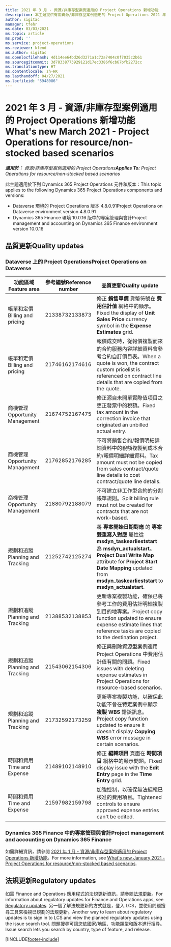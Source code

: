 ```yaml
---
title: 2021 年 3 月 - 資源/非庫存型案例適用的 Project Operations 新增功能
description: 本主題提供有關資源/非庫存型案例適用的 Project Operations 2021 年 3 月版本所提供的品質更新資訊。
author: sigitac
manager: tfehr
ms.date: 03/03/2021
ms.topic: article
ms.prod: ''
ms.service: project-operations
ms.reviewer: kfend
ms.author: sigitac
ms.openlocfilehash: 4d114ee64bd26d3271a1c72a7404c0f7035c2b61
ms.sourcegitcommit: 3d78338773929121d17ec3386f6cb67bfb2272cc
ms.translationtype: HT
ms.contentlocale: zh-HK
ms.lasthandoff: 04/27/2021
ms.locfileid: "5948086"
---
```

# <a name="whats-new-march-2021---project-operations-for-resourcenon-stocked-based-scenarios"></a><span data-ttu-id="3f62e-103">2021 年 3 月 - 資源/非庫存型案例適用的 Project Operations 新增功能</span><span class="sxs-lookup"><span data-stu-id="3f62e-103">What's new March 2021 - Project Operations for resource/non-stocked based scenarios</span></span>

<span data-ttu-id="3f62e-104">_**適用於：** 資源/非庫存型案例適用的 Project Operations_</span><span class="sxs-lookup"><span data-stu-id="3f62e-104">_**Applies To:** Project Operations for resource/non-stocked based scenarios_</span></span>

<span data-ttu-id="3f62e-105">此主題適用於下列 Dynamics 365 Project Operations 元件和版本：</span><span class="sxs-lookup"><span data-stu-id="3f62e-105">This topic applies to the following Dynamics 365 Project Operations components and versions:</span></span>

- <span data-ttu-id="3f62e-106">Dataverse 環境的 Project Operations 版本 4.8.0.91</span><span class="sxs-lookup"><span data-stu-id="3f62e-106">Project Operations on Dataverse environment version 4.8.0.91</span></span> 
- <span data-ttu-id="3f62e-107">Dynamics 365 Finance 環境 10.0.16 版中的專案管理與會計</span><span class="sxs-lookup"><span data-stu-id="3f62e-107">Project management and accounting on Dynamics 365 Finance environment version 10.0.16</span></span> 

## <a name="quality-updates"></a><span data-ttu-id="3f62e-108">品質更新</span><span class="sxs-lookup"><span data-stu-id="3f62e-108">Quality updates</span></span>

### <a name="project-operations-on-dataverse"></a><span data-ttu-id="3f62e-109">Dataverse 上的 Project Operations</span><span class="sxs-lookup"><span data-stu-id="3f62e-109">Project Operations on Dataverse</span></span>


| <span data-ttu-id="3f62e-110">**功能區域**</span><span class="sxs-lookup"><span data-stu-id="3f62e-110">**Feature area**</span></span> | <span data-ttu-id="3f62e-111">**參考編號**</span><span class="sxs-lookup"><span data-stu-id="3f62e-111">**Reference number**</span></span> | <span data-ttu-id="3f62e-112">**品質更新**</span><span class="sxs-lookup"><span data-stu-id="3f62e-112">**Quality update**</span></span> |
| --- | --- | --- |
| <span data-ttu-id="3f62e-113">帳單和定價</span><span class="sxs-lookup"><span data-stu-id="3f62e-113">Billing and pricing</span></span> | <span data-ttu-id="3f62e-114">2133873</span><span class="sxs-lookup"><span data-stu-id="3f62e-114">2133873</span></span> | <span data-ttu-id="3f62e-115">修正 **銷售單價** 貨幣符號在 **費用估計值** 網格中的顯示。</span><span class="sxs-lookup"><span data-stu-id="3f62e-115">Fixed the display of **Unit Sales Price** currency symbol in the **Expense Estimates** grid.</span></span> |
| <span data-ttu-id="3f62e-116">帳單和定價</span><span class="sxs-lookup"><span data-stu-id="3f62e-116">Billing and pricing</span></span> | <span data-ttu-id="3f62e-117">2174616</span><span class="sxs-lookup"><span data-stu-id="3f62e-117">2174616</span></span> | <span data-ttu-id="3f62e-118">報價成交時，從報價複製而來的合約服務內容詳細資料會參考合約自訂價目表。</span><span class="sxs-lookup"><span data-stu-id="3f62e-118">When a quote is won, the contract custom pricelist is referenced on contract line details that are copied from the quote.</span></span> |
| <span data-ttu-id="3f62e-119">商機管理</span><span class="sxs-lookup"><span data-stu-id="3f62e-119">Opportunity Management</span></span> | <span data-ttu-id="3f62e-120">2167475</span><span class="sxs-lookup"><span data-stu-id="3f62e-120">2167475</span></span> | <span data-ttu-id="3f62e-121">修正源自未開單實際值項目之更正發票中的稅額。</span><span class="sxs-lookup"><span data-stu-id="3f62e-121">Fixed tax amount in the correction invoice that originated an unbilled actual entry.</span></span> |
| <span data-ttu-id="3f62e-122">商機管理</span><span class="sxs-lookup"><span data-stu-id="3f62e-122">Opportunity Management</span></span> | <span data-ttu-id="3f62e-123">2176285</span><span class="sxs-lookup"><span data-stu-id="3f62e-123">2176285</span></span> | <span data-ttu-id="3f62e-124">不可將銷售合約/報價明細詳細資料中的稅額複製到成本合約/報價明細詳細資料。</span><span class="sxs-lookup"><span data-stu-id="3f62e-124">Tax amount must not be copied from sales contract/quote line details to cost contract/quote line details.</span></span> |
| <span data-ttu-id="3f62e-125">商機管理</span><span class="sxs-lookup"><span data-stu-id="3f62e-125">Opportunity Management</span></span> | <span data-ttu-id="3f62e-126">2188079</span><span class="sxs-lookup"><span data-stu-id="3f62e-126">2188079</span></span> | <span data-ttu-id="3f62e-127">不可建立非工作型合約的分割帳單規則。</span><span class="sxs-lookup"><span data-stu-id="3f62e-127">Split billing rule must not be created for contracts that are not work-based.</span></span> |
| <span data-ttu-id="3f62e-128">規劃和追蹤</span><span class="sxs-lookup"><span data-stu-id="3f62e-128">Planning and Tracking</span></span> | <span data-ttu-id="3f62e-129">2125274</span><span class="sxs-lookup"><span data-stu-id="3f62e-129">2125274</span></span> | <span data-ttu-id="3f62e-130">將 **專案開始日期對應** 的 **專案 雙重寫入對應** 屬性從 **msdyn\_taskearlieststart** 為 **msdyn\_actualstart**。</span><span class="sxs-lookup"><span data-stu-id="3f62e-130">**Project Dual Write Map** attribute for **Project Start Date Mapping** updated from **msdyn\_taskearlieststart** to **msdyn\_actualstart**.</span></span> |
| <span data-ttu-id="3f62e-131">規劃和追蹤</span><span class="sxs-lookup"><span data-stu-id="3f62e-131">Planning and Tracking</span></span> | <span data-ttu-id="3f62e-132">2138853</span><span class="sxs-lookup"><span data-stu-id="3f62e-132">2138853</span></span> | <span data-ttu-id="3f62e-133">更新專案複製功能，確保已將參考工作的費用估計明細複製到目的地專案。</span><span class="sxs-lookup"><span data-stu-id="3f62e-133">Project copy function updated to ensure expense estimate lines that reference tasks are copied to the destination project.</span></span> |
| <span data-ttu-id="3f62e-134">規劃和追蹤</span><span class="sxs-lookup"><span data-stu-id="3f62e-134">Planning and Tracking</span></span> | <span data-ttu-id="3f62e-135">2154306</span><span class="sxs-lookup"><span data-stu-id="3f62e-135">2154306</span></span> | <span data-ttu-id="3f62e-136">修正與刪除資源型案例適用 Project Operations 中費用估計值有關的問題。</span><span class="sxs-lookup"><span data-stu-id="3f62e-136">Fixed issues with deleting expense estimates in Project Operations for resource-based scenarios.</span></span> |
| <span data-ttu-id="3f62e-137">規劃和追蹤</span><span class="sxs-lookup"><span data-stu-id="3f62e-137">Planning and Tracking</span></span> | <span data-ttu-id="3f62e-138">2173259</span><span class="sxs-lookup"><span data-stu-id="3f62e-138">2173259</span></span> | <span data-ttu-id="3f62e-139">更新專案複製功能，以確保此功能不會在特定案例中顯示 **複製 WBS** 錯誤訊息。</span><span class="sxs-lookup"><span data-stu-id="3f62e-139">Project copy function updated to ensure it doesn't display **Copying WBS** error message in certain scenarios.</span></span> |
| <span data-ttu-id="3f62e-140">時間和費用</span><span class="sxs-lookup"><span data-stu-id="3f62e-140">Time and Expense</span></span> | <span data-ttu-id="3f62e-141">2148910</span><span class="sxs-lookup"><span data-stu-id="3f62e-141">2148910</span></span> | <span data-ttu-id="3f62e-142">修正 **編輯項目** 頁面在 **時間項目** 網格中的顯示問題。</span><span class="sxs-lookup"><span data-stu-id="3f62e-142">Fixed display issue with the **Edit Entry** page in the **Time Entry** grid.</span></span> |
| <span data-ttu-id="3f62e-143">時間和費用</span><span class="sxs-lookup"><span data-stu-id="3f62e-143">Time and Expense</span></span> | <span data-ttu-id="3f62e-144">2159798</span><span class="sxs-lookup"><span data-stu-id="3f62e-144">2159798</span></span> | <span data-ttu-id="3f62e-145">加強控制，以確保無法編輯已核准的費用項目。</span><span class="sxs-lookup"><span data-stu-id="3f62e-145">Tightened controls to ensure approved expense entries can't be edited.</span></span> |

### <a name="project-management-and-accounting-on-dynamics-365-finance"></a><span data-ttu-id="3f62e-146">Dynamics 365 Finance 中的專案管理與會計</span><span class="sxs-lookup"><span data-stu-id="3f62e-146">Project management and accounting on Dynamics 365 Finance</span></span>

<span data-ttu-id="3f62e-147">如需詳細資訊，請參閱 [2021 年 1 月 - 資源/非庫存型案例適用的 Project Operations 新增功能](whats-new-jan-2021-resource-based.md)。</span><span class="sxs-lookup"><span data-stu-id="3f62e-147">For more information, see [What's new January 2021 - Project Operations for resource/non-stocked based scenarios](whats-new-jan-2021-resource-based.md).</span></span>

## <a name="regulatory-updates"></a><span data-ttu-id="3f62e-148">法規更新</span><span class="sxs-lookup"><span data-stu-id="3f62e-148">Regulatory updates</span></span>

<span data-ttu-id="3f62e-149">如需 Finance and Operations 應用程式的法規更新資訊，請參閱[法規更新](/dynamics365/finance/localizations/regulatory-updates)。</span><span class="sxs-lookup"><span data-stu-id="3f62e-149">For information about regulatory updates for Finance and Operations apps, see [Regulatory updates](/dynamics365/finance/localizations/regulatory-updates).</span></span> <span data-ttu-id="3f62e-150">另一個了解法規更新的方式就是，登入 LCS，並使用問題搜尋工具來檢視已規劃的法規更新。</span><span class="sxs-lookup"><span data-stu-id="3f62e-150">Another way to learn about regulatory updates is to sign in to LCS and view the planned regulatory updates using the issue search tool.</span></span> <span data-ttu-id="3f62e-151">問題搜尋可讓您依國家/地區、功能類型和版本進行搜尋。</span><span class="sxs-lookup"><span data-stu-id="3f62e-151">Issue search lets you search by country, type of feature, and release.</span></span>


[!INCLUDE[footer-include](../includes/footer-banner.md)]